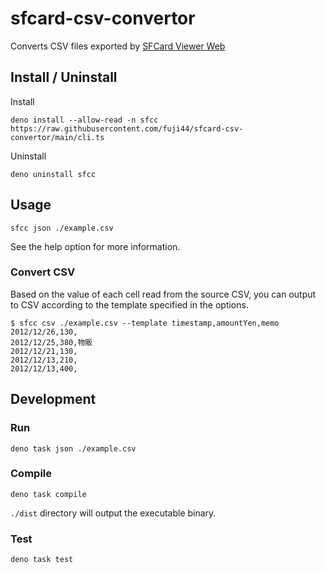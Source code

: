 # sfcard-csv-convertor

Converts CSV files exported by
[SFCard Viewer Web](https://www.sony.co.jp/Products/felica/consumer/app/sfcardviewer_web.html)

## Install / Uninstall

Install

```shell
deno install --allow-read -n sfcc https://raw.githubusercontent.com/fuji44/sfcard-csv-convertor/main/cli.ts
```

Uninstall

```shell
deno uninstall sfcc
```

## Usage

```shell
sfcc json ./example.csv
```

See the help option for more information.

### Convert CSV

Based on the value of each cell read from the source CSV, you can output to CSV
according to the template specified in the options.

```shell
$ sfcc csv ./example.csv --template timestamp,amountYen,memo
2012/12/26,130,
2012/12/25,380,物販
2012/12/21,130,
2012/12/13,210,
2012/12/13,400,
```

## Development

### Run

```shell
deno task json ./example.csv
```

### Compile

```shell
deno task compile
```

`./dist` directory will output the executable binary.

### Test

```shell
deno task test
```

